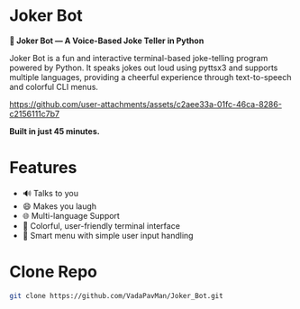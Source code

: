 # Joker Bot

**🤖 Joker Bot — A Voice-Based Joke Teller in Python**

Joker Bot is a fun and interactive terminal-based joke-telling program powered by Python.
It speaks jokes out loud using pyttsx3 and supports multiple languages, providing a cheerful experience through text-to-speech and colorful CLI menus.

https://github.com/user-attachments/assets/c2aee33a-01fc-46ca-8286-c2156111c7b7

**Built in just 45 minutes.**

# Features
- 🔊 Talks to you
- 😄 Makes you laugh
- 🌐 Multi-language Support
- 🎨 Colorful, user-friendly terminal interface
- 🧠 Smart menu with simple user input handling

# Clone Repo

```bash
git clone https://github.com/VadaPavMan/Joker_Bot.git
```
